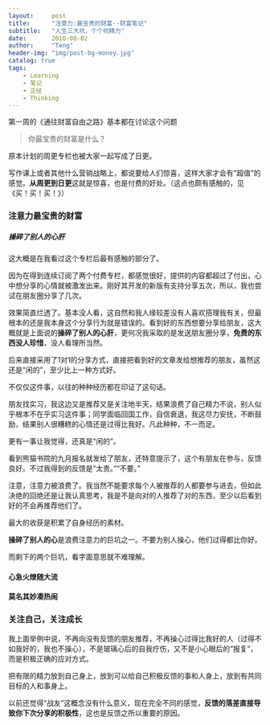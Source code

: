 ```yaml
---
layout:     post
title:      "注意力:最宝贵的财富--财富笔记"
subtitle:   "人生三大坑，个个坑精力"
date:       2016-08-02
author:     "Teng"
header-img: "img/post-bg-money.jpg"
catalog: true
tags:
    - Learning
    - 笔记
    - 正经
    - Thinking
---
```



第一周的《通往财富自由之路》基本都在讨论这个问题

> 你最宝贵的财富是什么？

原本计划的周更专栏也被大家一起写成了日更。

写作课上或者其他什么营销战略上，都说要给人们惊喜，这样大家才会有“超值”的感觉。**从周更到日更**这就是惊喜，也是付费的好处。（这点也颇有感触的，见《买！买！买！》）


### 注意力最宝贵的财富

##### **操碎了别人的心肝**

这大概是在我看过这个专栏后最有感触的部分了。

因为在得到连续订阅了两个付费专栏，都感觉很好，提供的内容都超过了付出，心中想分享的心情就被激发出来。刚好其开发的新版有支持分享五次，所以，我也尝试在朋友圈分享了几次。

效果简直烂透了。基本没人看，这自然和我人缘较差没有人喜欢搭理我有关，但最根本的还是我本身这个分享行为就是错误的。看到好的东西想要分享给朋友，这大概就是上面说的**操碎了别人的心肝**，更何况我采取的是发送朋友圈分享，**免费的东西没人珍惜**，没人看理所当然。

后来直接采用了1对1的分享方式，直接把看到好的文章发给想推荐的朋友，虽然这还是“闲的”，至少比上一种方式好。

不仅仅这件事，以往的种种经历都在印证了这句话。

朋友找实习，我这边又是推荐又是关注地半天，结果浪费了自己精力不说，别人似乎根本不在乎实习这件事；同学面临回国工作，自信衰退，我这尽力安抚，不断鼓励，结果别人很糟糕的心情还是过得比我好。凡此种种，不一而足。

更有一事让我觉得，还真是“闲的”。

看到熊猫书院的九月报名就发给了朋友，还特意提示了，这个有朋友在参与，反馈良好。不过我得到的反馈是“太贵。”“不要。”

注意，注意力被浪费了。我当然不能要求每个人被推荐的人都要参与进去，但如此决绝的回绝还是让我认真思考，我是不是向对的人推荐了对的东西，至少以后看到好的不会再推荐他们了。

最大的收获是积累了自身经历的素材。

**操碎了别人的心**是浪费注意力的巨坑之一。不要为别人操心，他们过得都比你好。

而剩下的两个巨坑，看字面意思就不难理解。

#### 心急火燎随大流

#### 莫名其妙凑热闹

### 关注自己，关注成长

我上面举例中说，不再向没有反馈的朋友推荐，不再操心过得比我好的人（过得不如我好的，我也不操心），不是玻璃心后的自我疗伤，又不是小心眼后的“报复”，而是积极正确的应对方式。

把有限的精力放到自己身上，放到可以给自己积极反馈的事和人身上，放到有共同目标的人和事身上。

以前还觉得“战友”这概念没有什么意义，现在完全不同的感觉，**反馈的落差直接导致你下次分享的积极性**，这也是反馈之所以重要的原因。





